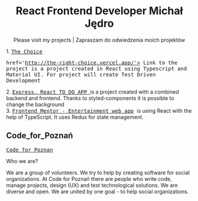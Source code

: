 
<h1 align="center">React Frontend Developer Michał Jędro </h1>

<p align="center">
 Please visit my projects | Zapraszam do odwiedzenia moich projektów  

 </p>

<div>
  1.
 <kbd>
 <a href="https://github.com/michaljedro/the-choice">The Choice</a>
  
  <a> href='http://the-right-choice.vercel.app/'> Link to the project</a>
</kbd>
  is a project created in React using Typescript and Material UI. For project will create Test Driven Development
 </div>
<div>
  2.
 <kbd>
 <a href="https://github.com/michaljedro/todoapp-express-react-ts">Express, React TO DO APP </a>
</kbd>
is a project created with a combined backend and frontend. Thanks to styled-components it is possible to change the background
 </div>
 <div>
  3.
 <kbd>
 <a href="https://github.com/michaljedro/movie-app">Frontend Mentor - Entertainment web app</a>
</kbd>
is using React with the help of TypeScript. It uses Redux for state management.
 </div>
 <div>

 
## Code_for_Poznań 

<kbd>
 <a href="https://codeforpoznan.pl">Code for Poznan</a>
</kbd>
<p>
 
 Who we are?

We are a group of volunteers. We try to help by creating software for social organizations. At Code for Poznań there are people who write code, manage projects, design (UX) and test technological solutions. We are diverse and open. We are united by one goal - to help social organizations.
 </p>


